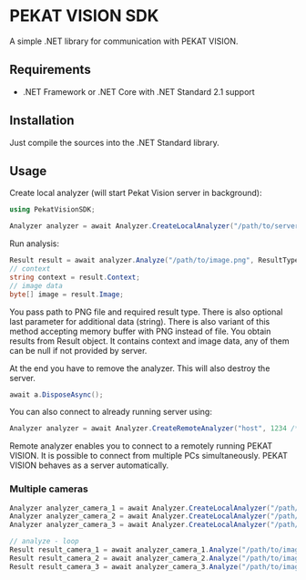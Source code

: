# PEKAT VISION SDK

A simple .NET library for communication with PEKAT VISION.

## Requirements

* .NET Framework or .NET Core with .NET Standard 2.1 support

## Installation

Just compile the sources into the .NET Standard library.

## Usage

Create local analyzer (will start Pekat Vision server in background):

```csharp
using PekatVisionSDK;

Analyzer analyzer = await Analyzer.CreateLocalAnalyzer("/path/to/server/installation", "/path/to/project", "optional api key");
```

Run analysis:

```csharp
Result result = await analyzer.Analyze("/path/to/image.png", ResultType.AnnotatedImage);
// context
string context = result.Context;
// image data
byte[] image = result.Image;
```

You pass path to PNG file and required result type. There is also optional last parameter for additional data (string). There is also variant of this
method accepting memory buffer with PNG instead of file. You obtain results from Result object. It contains context and image data, any of them can
be null if not provided by server.

At the end you have to remove the analyzer. This will also destroy the server.

```csharp
await a.DisposeAsync();
```

You can also connect to already running server using:

```csharp
Analyzer analyzer = await Analyzer.CreateRemoteAnalyzer("host", 1234 /* port */, "optional api key");
```
Remote analyzer enables you to connect to a remotely running PEKAT VISION. It is possible to connect from multiple PCs simultaneously. PEKAT VISION behaves as a server automatically.

### Multiple cameras

```csharp
Analyzer analyzer_camera_1 = await Analyzer.CreateLocalAnalyzer("/path/to/server/installation", "/path/to/project_camera_1", "");
Analyzer analyzer_camera_2 = await Analyzer.CreateLocalAnalyzer("/path/to/server/installation", "/path/to/project_camera_2", "");
Analyzer analyzer_camera_3 = await Analyzer.CreateLocalAnalyzer("/path/to/server/installation", "/path/to/project_camera_3", "");

// analyze - loop
Result result_camera_1 = await analyzer_camera_1.Analyze("/path/to/image.png", ResultType.AnnotatedImage);
Result result_camera_2 = await analyzer_camera_2.Analyze("/path/to/image.png", ResultType.AnnotatedImage);
Result result_camera_3 = await analyzer_camera_3.Analyze("/path/to/image.png", ResultType.AnnotatedImage);

```

